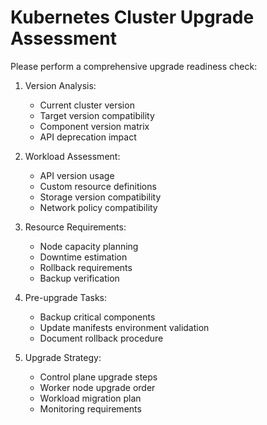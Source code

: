 # Kubernetes Cluster Upgrade Assessment

Please perform a comprehensive upgrade readiness check:

1. Version Analysis:
   - Current cluster version
   - Target version compatibility
   - Component version matrix
   - API deprecation impact

2. Workload Assessment:
   - API version usage
   - Custom resource definitions
   - Storage version compatibility
   - Network policy compatibility

3. Resource Requirements:
   - Node capacity planning
   - Downtime estimation
   - Rollback requirements
   - Backup verification

4. Pre-upgrade Tasks:
   - Backup critical components
   - Update manifests
   environment validation
   - Document rollback procedure

5. Upgrade Strategy:
   - Control plane upgrade steps
   - Worker node upgrade order
   - Workload migration plan
   - Monitoring requirements 